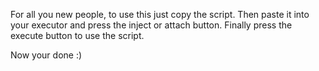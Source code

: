 For all you new people, to use this just copy the script. Then paste it into your executor and press the inject or attach button. Finally press the execute button to use the script. 

Now your done :)
